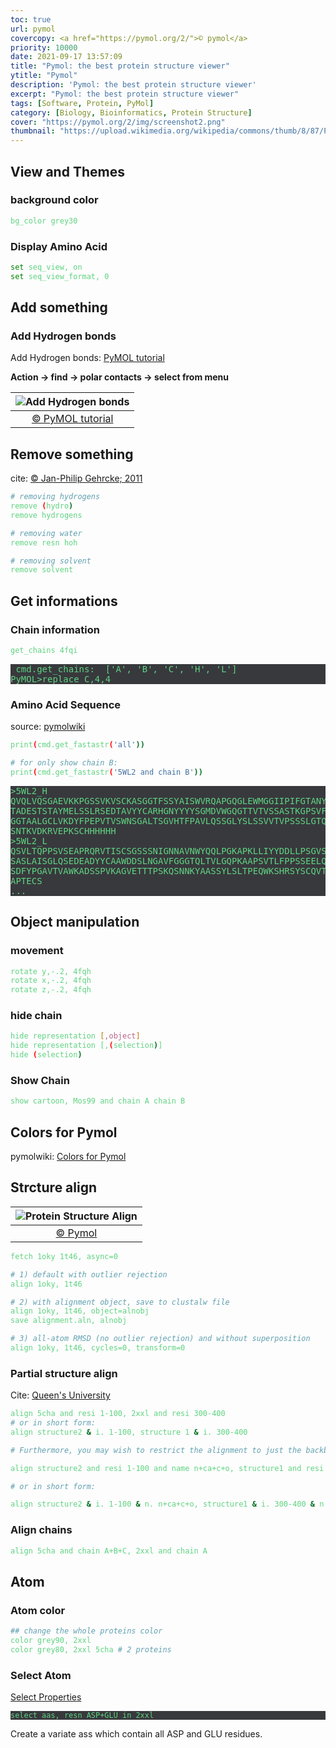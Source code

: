 ```yaml
---
toc: true
url: pymol
covercopy: <a href="https://pymol.org/2/">© pymol</a>
priority: 10000
date: 2021-09-17 13:57:09
title: "Pymol: the best protein structure viewer"
ytitle: "Pymol"
description: 'Pymol: the best protein structure viewer'
excerpt: "Pymol: the best protein structure viewer"
tags: [Software, Protein, PyMol]
category: [Biology, Bioinformatics, Protein Structure]
cover: "https://pymol.org/2/img/screenshot2.png"
thumbnail: "https://upload.wikimedia.org/wikipedia/commons/thumb/8/87/PyMOL_logo.svg/64px-PyMOL_logo.svg.png"
---
```


## View and Themes

### background color
```bash
bg_color grey30
```

### Display Amino Acid

```bash
set seq_view, on
set seq_view_format, 0
```

## Add something

### Add Hydrogen bonds

Add Hydrogen bonds: [PyMOL tutorial](http://www.protein.osaka-u.ac.jp/rcsfp/supracryst/suzuki/jpxtal/Katsutani/en/hydrogenbond.php)

**Action → find → polar contacts → select from menu**

|![Add Hydrogen bonds](http://www.protein.osaka-u.ac.jp/rcsfp/supracryst/suzuki/jpxtal/Katsutani/figure/hydrogenbond1.png)|
|:-:|
|[&copy; PyMOL tutorial](http://www.protein.osaka-u.ac.jp/rcsfp/supracryst/suzuki/jpxtal/Katsutani/en/hydrogenbond.php)|

## Remove something
cite: [&copy; Jan-Philip Gehrcke; 2011](https://gehrcke.de/2011/06/pymol-remove-hydrogens-and-water/)
```bash
# removing hydrogens
remove (hydro)
remove hydrogens

# removing water
remove resn hoh

# removing solvent
remove solvent
```

## Get informations

### Chain information

```bash
get_chains 4fqi
```

<pre>
 cmd.get_chains:  ['A', 'B', 'C', 'H', 'L']
PyMOL>replace C,4,4
</pre>

### Amino Acid Sequence

source: [pymolwiki](https://pymolwiki.org/index.php/Get_fastastr)

```bash
print(cmd.get_fastastr('all'))

# for only show chain B:
print(cmd.get_fastastr('5WL2 and chain B'))
```

<pre>
>5WL2_H
QVQLVQSGAEVKKPGSSVKVSCKASGGTFSSYAISWVRQAPGQGLEWMGGIIPIFGTANYAQKFQGRVTI
TADESTSTAYMELSSLRSEDTAVYYCARHGNYYYYSGMDVWGQGTTVTVSSASTKGPSVFPLAPSSKSTS
GGTAALGCLVKDYFPEPVTVSWNSGALTSGVHTFPAVLQSSGLYSLSSVVTVPSSSLGTQTYICNVNHKP
SNTKVDKRVEPKSCHHHHHH
>5WL2_L
QSVLTQPPSVSEAPRQRVTISCSGSSSNIGNNAVNWYQQLPGKAPKLLIYYDDLLPSGVSDRFSGSKSGT
SASLAISGLQSEDEADYYCAAWDDSLNGAVFGGGTQLTVLGQPKAAPSVTLFPPSSEELQANKATLVCLI
SDFYPGAVTVAWKADSSPVKAGVETTTPSKQSNNKYAASSYLSLTPEQWKSHRSYSCQVTHEGSTVEKTV
APTECS
...
</pre>

## Object manipulation  

### movement
```bash
rotate y,-.2, 4fqh
rotate x,-.2, 4fqh
rotate z,-.2, 4fqh
```

### hide chain

```bash
hide representation [,object]
hide representation [,(selection)]
hide (selection)
```

### Show Chain

```bash
show cartoon, Mos99 and chain A chain B
```

## Colors for Pymol

pymolwiki: [Colors for Pymol](https://pymolwiki.org/index.php/Color_Values)

## Strcture align

|![Protein Structure Align](https://pymolwiki.org/images/thumb/6/6e/After_alignment.png/400px-After_alignment.png)|
|:-:|
|[&copy; Pymol](https://pymolwiki.org/index.php/Align)|


```bash
fetch 1oky 1t46, async=0

# 1) default with outlier rejection
align 1oky, 1t46

# 2) with alignment object, save to clustalw file
align 1oky, 1t46, object=alnobj
save alignment.aln, alnobj

# 3) all-atom RMSD (no outlier rejection) and without superposition
align 1oky, 1t46, cycles=0, transform=0
```

### Partial structure align

Cite: [Queen's University](http://pldserver1.biochem.queensu.ca/~rlc/work/teaching/pymol/alignment/)

```bash
align 5cha and resi 1-100, 2xxl and resi 300-400
# or in short form:
align structure2 & i. 1-100, structure 1 & i. 300-400

# Furthermore, you may wish to restrict the alignment to just the backbone atoms, so you can say:

align structure2 and resi 1-100 and name n+ca+c+o, structure1 and resi 300-400 and name n+ca+c+o

# or in short form:

align structure2 & i. 1-100 & n. n+ca+c+o, structure1 & i. 300-400 & n. n+ca+c+o
```

### Align chains

```bash
align 5cha and chain A+B+C, 2xxl and chain A
```

## Atom

### Atom color

```bash
## change the whole proteins color
color grey90, 2xxl
color grey80, 2xxl 5cha # 2 proteins
```

### Select Atom

[Select Properties](https://pymolwiki.org/index.php/Property_Selectors)

```PyMol PyMol
select aas, resn ASP+GLU in 2xxl
```

Create a variate ass which contain all ASP and GLU residues.




<style>
pre {
  background-color:#38393d;
  color: #5fd381;
}
</style>